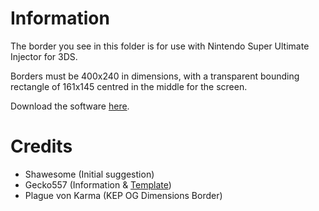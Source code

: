 # Information
The border you see in this folder is for use with Nintendo Super Ultimate Injector for 3DS.

Borders must be 400x240 in dimensions, with a transparent bounding rectangle of 161x145 centred in the middle for the screen.

Download the software [here](https://www.gamebrew.org/wiki/New_Super_Ultimate_Injector_3DS).

# Credits
* Shawesome (Initial suggestion)
* Gecko557 (Information & [Template](https://cdn.discordapp.com/attachments/1014321591657709569/1147616605166108744/3DSVCBorderForGBandGBC.png))
* Plague von Karma (KEP OG Dimensions Border)
